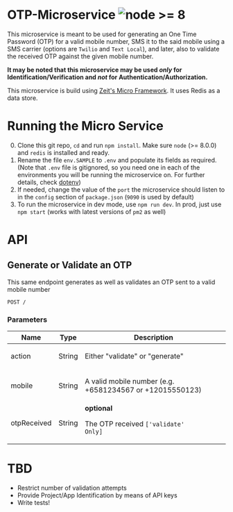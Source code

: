 # OTP-Microservice ![node >= 8](https://badgen.net/badge/node/%3E=8/green)


This microservice is meant to be used for generating an One Time Password (OTP) for a valid mobile number, SMS it to the said mobile using a SMS carrier (options are `Twilio` and `Text Local`), and later, also to validate the received OTP against the given mobile number.

**It may be noted that this microservice may be used _only_ for Identification/Verification and *not* for Authentication/Authorization.**

This microservice is build using [Zeit's Micro Framework](https://github.com/zeit/micro). It uses Redis as a data store.

# Running the Micro Service

0. Clone this git repo, `cd` and run `npm install`. Make sure `node` (>= 8.0.0)  and `redis` is installed and ready.
1. Rename the file `env.SAMPLE` to `.env` and populate its fields as required. (Note that `.env` file is gitignored, so you need one in each of the environments you will be running the microservice on. For further  details, check [dotenv](https://www.npmjs.com/package/dotenv))
2. If needed, change the value of the `port` the microservice should listen to in the `config` section of `package.json` (`9090` is used by default)
3. To run the microservice in dev mode, use `npm run dev`. In prod, just use `npm start` (works with latest versions of `pm2` as well)

# API

## Generate or Validate an OTP

<p>This same endpoint generates as well as validates an OTP sent to a valid mobile number</p>

	POST /


### Parameters

| Name    | Type      | Description                          |
|---------|-----------|--------------------------------------|
| action			| String			|  <p>Either &quot;validate&quot; or &quot;generate&quot;</p>							|
| mobile			| String			|  <p>A valid mobile number (e.g. +6581234567 or +12015550123)</p>							|
| otpReceived			| String			| **optional** <p>The OTP received <code>['validate' Only]</code></p>							|


# TBD
* Restrict number of validation attempts
* Provide Project/App Identification by means of API keys
* Write tests!
